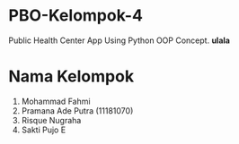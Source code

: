 # PBO-Kelompok-4
Public Health Center App Using Python OOP Concept.
__ulala__
# Nama Kelompok
1. Mohammad Fahmi
2. Pramana Ade Putra (11181070)
3. Risque Nugraha
4. Sakti Pujo E
